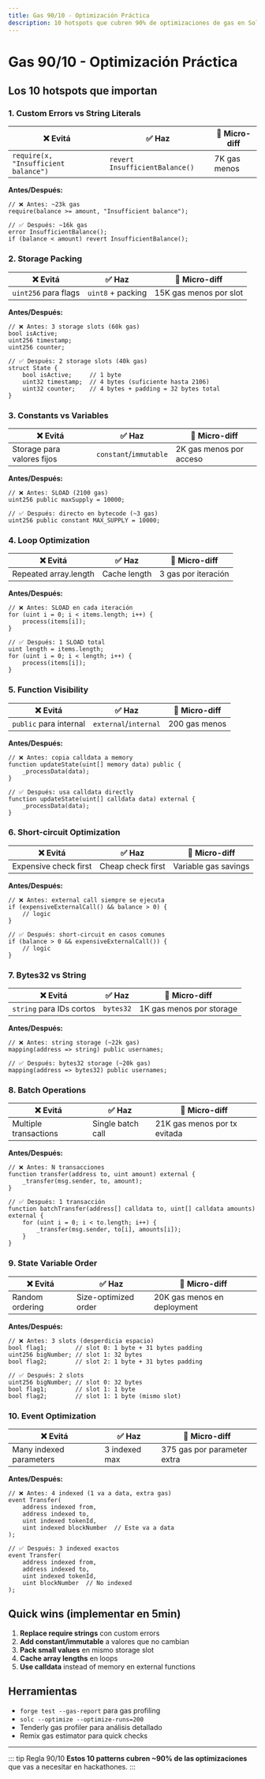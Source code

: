 ```yaml
---
title: Gas 90/10 - Optimización Práctica
description: 10 hotspots que cubren 90% de optimizaciones de gas en Solidity
---
```


# Gas 90/10 - Optimización Práctica

## Los 10 hotspots que importan

### 1. Custom Errors vs String Literals

| ❌ Evitá | ✅ Haz | 🔧 Micro-diff |
|----------|---------|---------------|
| `require(x, "Insufficient balance")` | `revert InsufficientBalance()` | 7K gas menos |

**Antes/Después:**
```solidity
// ❌ Antes: ~23k gas
require(balance >= amount, "Insufficient balance");

// ✅ Después: ~16k gas  
error InsufficientBalance();
if (balance < amount) revert InsufficientBalance();
```

### 2. Storage Packing

| ❌ Evitá | ✅ Haz | 🔧 Micro-diff |
|----------|---------|---------------|
| `uint256` para flags | `uint8` + packing | 15K gas menos por slot |

**Antes/Después:**
```solidity
// ❌ Antes: 3 storage slots (60k gas)
bool isActive;
uint256 timestamp;  
uint256 counter;

// ✅ Después: 2 storage slots (40k gas)
struct State {
    bool isActive;     // 1 byte
    uint32 timestamp;  // 4 bytes (suficiente hasta 2106)
    uint32 counter;    // 4 bytes + padding = 32 bytes total
}
```

### 3. Constants vs Variables

| ❌ Evitá | ✅ Haz | 🔧 Micro-diff |
|----------|---------|---------------|
| Storage para valores fijos | `constant`/`immutable` | 2K gas menos por acceso |

**Antes/Después:**
```solidity
// ❌ Antes: SLOAD (2100 gas)
uint256 public maxSupply = 10000;

// ✅ Después: directo en bytecode (~3 gas)
uint256 public constant MAX_SUPPLY = 10000;
```

### 4. Loop Optimization

| ❌ Evitá | ✅ Haz | 🔧 Micro-diff |
|----------|---------|---------------|
| Repeated array.length | Cache length | 3 gas por iteración |

**Antes/Después:**
```solidity
// ❌ Antes: SLOAD en cada iteración
for (uint i = 0; i < items.length; i++) {
    process(items[i]);
}

// ✅ Después: 1 SLOAD total
uint length = items.length;
for (uint i = 0; i < length; i++) {
    process(items[i]);
}
```

### 5. Function Visibility

| ❌ Evitá | ✅ Haz | 🔧 Micro-diff |
|----------|---------|---------------|
| `public` para internal | `external`/`internal` | 200 gas menos |

**Antes/Después:**
```solidity
// ❌ Antes: copia calldata a memory
function updateState(uint[] memory data) public {
    _processData(data);
}

// ✅ Después: usa calldata directly  
function updateState(uint[] calldata data) external {
    _processData(data);
}
```

### 6. Short-circuit Optimization

| ❌ Evitá | ✅ Haz | 🔧 Micro-diff |
|----------|---------|---------------|
| Expensive check first | Cheap check first | Variable gas savings |

**Antes/Después:**
```solidity
// ❌ Antes: external call siempre se ejecuta
if (expensiveExternalCall() && balance > 0) {
    // logic
}

// ✅ Después: short-circuit en casos comunes
if (balance > 0 && expensiveExternalCall()) {
    // logic
}
```

### 7. Bytes32 vs String

| ❌ Evitá | ✅ Haz | 🔧 Micro-diff |
|----------|---------|---------------|
| `string` para IDs cortos | `bytes32` | 1K gas menos por storage |

**Antes/Después:**
```solidity
// ❌ Antes: string storage (~22k gas)
mapping(address => string) public usernames;

// ✅ Después: bytes32 storage (~20k gas)
mapping(address => bytes32) public usernames;
```

### 8. Batch Operations

| ❌ Evitá | ✅ Haz | 🔧 Micro-diff |
|----------|---------|---------------|
| Multiple transactions | Single batch call | 21K gas menos por tx evitada |

**Antes/Después:**
```solidity
// ❌ Antes: N transacciones
function transfer(address to, uint amount) external {
    _transfer(msg.sender, to, amount);
}

// ✅ Después: 1 transacción
function batchTransfer(address[] calldata to, uint[] calldata amounts) external {
    for (uint i = 0; i < to.length; i++) {
        _transfer(msg.sender, to[i], amounts[i]);
    }
}
```

### 9. State Variable Order

| ❌ Evitá | ✅ Haz | 🔧 Micro-diff |
|----------|---------|---------------|
| Random ordering | Size-optimized order | 20K gas menos en deployment |

**Antes/Después:**
```solidity
// ❌ Antes: 3 slots (desperdicia espacio)
bool flag1;        // slot 0: 1 byte + 31 bytes padding
uint256 bigNumber; // slot 1: 32 bytes
bool flag2;        // slot 2: 1 byte + 31 bytes padding

// ✅ Después: 2 slots
uint256 bigNumber; // slot 0: 32 bytes
bool flag1;        // slot 1: 1 byte
bool flag2;        // slot 1: 1 byte (mismo slot)
```

### 10. Event Optimization

| ❌ Evitá | ✅ Haz | 🔧 Micro-diff |
|----------|---------|---------------|
| Many indexed parameters | 3 indexed max | 375 gas por parameter extra |

**Antes/Después:**
```solidity
// ❌ Antes: 4 indexed (1 va a data, extra gas)
event Transfer(
    address indexed from,
    address indexed to, 
    uint indexed tokenId,
    uint indexed blockNumber  // Este va a data
);

// ✅ Después: 3 indexed exactos
event Transfer(
    address indexed from,
    address indexed to,
    uint indexed tokenId,
    uint blockNumber  // No indexed
);
```

## Quick wins (implementar en 5min)

1. **Replace require strings** con custom errors
2. **Add constant/immutable** a valores que no cambian
3. **Pack small values** en mismo storage slot
4. **Cache array lengths** en loops
5. **Use calldata** instead of memory en external functions

## Herramientas

- `forge test --gas-report` para gas profiling
- `solc --optimize --optimize-runs=200` 
- Tenderly gas profiler para análisis detallado
- Remix gas estimator para quick checks

---

::: tip Regla 90/10
**Estos 10 patterns cubren ~90% de las optimizaciones** que vas a necesitar en hackathones.
:::